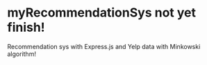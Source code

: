 # myRecommendationSys not yet finish!
Recommendation sys with Express.js and Yelp data with Minkowski algorithm!
